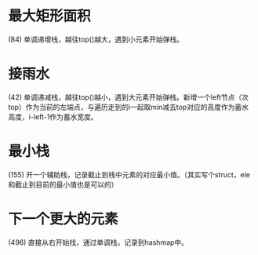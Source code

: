 # 最大矩形面积
(84) 单调递增栈，越往top()越大，遇到小元素开始弹栈。

# 接雨水
(42) 单调递减栈，越往top()越小，遇到大元素开始弹栈。新增一个left节点（次top）作为当前的左端点，与遍历走到的i一起取min减去top对应的高度作为蓄水高度，i-left-1作为蓄水宽度。

# 最小栈
(155) 开一个辅助栈，记录截止到栈中元素的对应最小值。（其实写个struct，ele和截止到目前的最小值也是可以的）

# 下一个更大的元素
(496) 直接从右开始找，通过单调栈，记录到hashmap中。

